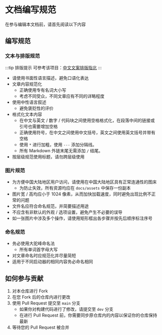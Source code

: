 # 文档编写规范

在参与编辑本文档前，请首先阅读以下内容

## 编写规范

### 文本与排版规范

:::tip 排版提示
可参考该项目：[中文文案排版指北](https://github.com/sparanoid/chinese-copywriting-guidelines/blob/master/README.zh-Hans.md)
:::

- 请使用书面性语言描述，避免口语化表达
- 文章内容规范化
  - 正确使用专有名词大小写
  - 考虑不同受众，不同文章应有不同的详略程度
- 使用中性语言叙述
  - 避免褒贬性的评价
- 格式化文本内容
  - 在中文与英文 / 数字 / 代码块之间使用空格格式化，在段落中间的链接或引号也需要增加空格
  - 正确使用符号，在中文之间使用中文括号，英文之间使用英文括号并带有空格
  - 使用 `*` 进行加粗，使用 `---` 添加分隔线。
  - 所有 Markdown 外链末尾无需添加 `/` 结尾。
- 按层级规范使用标题，请勿跨层级使用

### 图片规范

- 为方便中国大陆地区用户访问，请使用在中国大陆地区具有正常连通性的图床
  - 为防止失效，所有资源均应在 `docs/assets` 中保存一份副本
- 图片宽 / 高均应小于 1024 像素，从而加快加载速度，同时避免出现比例不正常的问题
- 文件名应符合命名规范，并简要描述用途
- 不应含有非默认的外观 / 选项设置，避免产生不必要的误导
- 如一张图片中涉及多个操作，请使用矩形框出各步骤并按先后顺序标注序号

### 命名规范

- 务必使用大驼峰命名法
  - 所有单词首字母大写
- 对文章命名时应规范化并尽量简短
- 适用于不同启动器的相同内容务必命名相同

## 如何参与贡献

1. 对本仓库进行 Fork
2. 在您 Fork 后的仓库内进行更改
3. 使用 Pull Request 提交至 `main` 分支
    - 如果你对构建代码进行了修改，请提交至 `dev` 分支
    - 在进行 Pull Request 前，你需要同步原仓库内的内容以保证你的仓库保持最新
4. 等待您的 Pull Request 被合并
